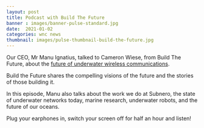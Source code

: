 ```yaml
---
layout: post
title: Podcast with Build The Future
banner : images/banner-pulse-standard.jpg
date:  2021-01-02
categories: wnc news
thumbnail: images/pulse-thumbnail-build-the-future.jpg
---
```


Our CEO, Mr Manu Ignatius, talked to Cameron Wiese, from Build The Future, about the [future of underwater wireless communications](https://open.spotify.com/episode/1FrGPojKUVl8R9GnVeNiCT).

Build the Future shares the compelling visions of the future and the stories of those building it.

In this episode, Manu also talks about the work we do at Subnero, the state of underwater networks today, marine research, underwater robots, and the future of our oceans.

Plug your earphones in, switch your screen off for half an hour and listen!
